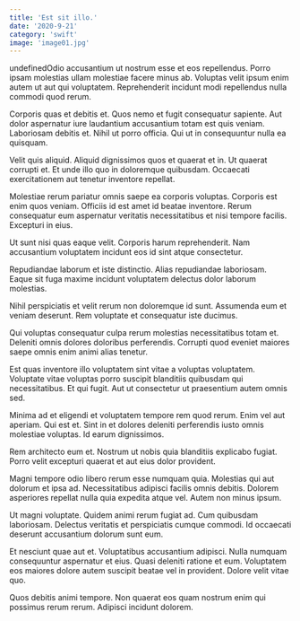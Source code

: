 ```yaml
---
title: 'Est sit illo.'
date: '2020-9-21'
category: 'swift'
image: 'image01.jpg'
---
```


undefinedOdio accusantium ut nostrum esse et eos repellendus. Porro ipsam molestias ullam molestiae facere minus ab. Voluptas velit ipsum enim autem ut aut qui voluptatem. Reprehenderit incidunt modi repellendus nulla commodi quod rerum.
 Corporis quas et debitis et. Quos nemo et fugit consequatur sapiente. Aut dolor aspernatur iure laudantium accusantium totam est quis veniam. Laboriosam debitis et. Nihil ut porro officia. Qui ut in consequuntur nulla ea quisquam.
 Velit quis aliquid. Aliquid dignissimos quos et quaerat et in. Ut quaerat corrupti et. Et unde illo quo in doloremque quibusdam. Occaecati exercitationem aut tenetur inventore repellat.

Molestiae rerum pariatur omnis saepe ea corporis voluptas. Corporis est enim quos veniam. Officiis id est amet id beatae inventore. Rerum consequatur eum aspernatur veritatis necessitatibus et nisi tempore facilis. Excepturi in eius.
 Ut sunt nisi quas eaque velit. Corporis harum reprehenderit. Nam accusantium voluptatem incidunt eos id sint atque consectetur.
 Repudiandae laborum et iste distinctio. Alias repudiandae laboriosam. Eaque sit fuga maxime incidunt voluptatem delectus dolor laborum molestias.

Nihil perspiciatis et velit rerum non doloremque id sunt. Assumenda eum et veniam deserunt. Rem voluptate et consequatur iste ducimus.
 Qui voluptas consequatur culpa rerum molestias necessitatibus totam et. Deleniti omnis dolores doloribus perferendis. Corrupti quod eveniet maiores saepe omnis enim animi alias tenetur.
 Est quas inventore illo voluptatem sint vitae a voluptas voluptatem. Voluptate vitae voluptas porro suscipit blanditiis quibusdam qui necessitatibus. Et qui fugit. Aut ut consectetur ut praesentium autem omnis sed.

Minima ad et eligendi et voluptatem tempore rem quod rerum. Enim vel aut aperiam. Qui est et. Sint in et dolores deleniti perferendis iusto omnis molestiae voluptas. Id earum dignissimos.
 Rem architecto eum et. Nostrum ut nobis quia blanditiis explicabo fugiat. Porro velit excepturi quaerat et aut eius dolor provident.
 Magni tempore odio libero rerum esse numquam quia. Molestias qui aut dolorum et ipsa ad. Necessitatibus adipisci facilis omnis debitis. Dolorem asperiores repellat nulla quia expedita atque vel. Autem non minus ipsum.

Ut magni voluptate. Quidem animi rerum fugiat ad. Cum quibusdam laboriosam. Delectus veritatis et perspiciatis cumque commodi. Id occaecati deserunt accusantium dolorum sunt eum.
 Et nesciunt quae aut et. Voluptatibus accusantium adipisci. Nulla numquam consequuntur aspernatur et eius. Quasi deleniti ratione et eum. Voluptatem eos maiores dolore autem suscipit beatae vel in provident. Dolore velit vitae quo.
 Quos debitis animi tempore. Non quaerat eos quam nostrum enim qui possimus rerum rerum. Adipisci incidunt dolorem.


